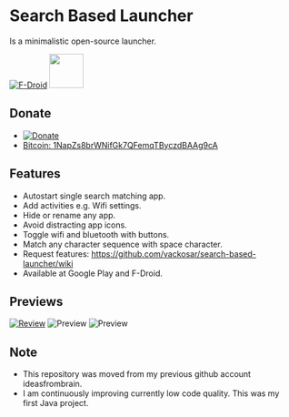 Search Based Launcher
======================

Is a minimalistic open-source launcher.

[![F-Droid](https://f-droid.org/wiki/images/0/06/F-Droid-button_get-it-on.png)](https://f-droid.org/repository/browse/?fdid=com.vackosar.searchbasedlauncher)
<a href="https://play.google.com/store/apps/details?id=com.vackosar.searchbasedlauncher"><img src="https://play.google.com/intl/en_us/badges/images/apps/en-play-badge.png" height="60"></a>

Donate
------

* [![Donate](https://img.shields.io/badge/Donate-PayPal-pink.svg)](https://www.paypal.me/vackosar)
* [Bitcoin: 1NapZs8brWNifGk7QFemqTByczdBAAg9cA](bitcoin://1NapZs8brWNifGk7QFemqTByczdBAAg9cA)

Features
---------

- Autostart single search matching app.
- Add activities e.g. Wifi settings.
- Hide or rename any app.
- Avoid distracting app icons.
- Toggle wifi and bluetooth with buttons.
- Match any character sequence with space character.
- Request features: https://github.com/vackosar/search-based-launcher/wiki
- Available at Google Play and F-Droid.

Previews
---------

[![Review](https://raw.githubusercontent.com/vackosar/search-based-launcher/master/store/screenshots/review.png)](https://www.youtube.com/watch?v=tCb0H-IyOac)
![Preview](https://raw.githubusercontent.com/vackosar/search-based-launcher/master/store/screenshots/searching.png)
![Preview](https://raw.githubusercontent.com/vackosar/search-based-launcher/master/store/screenshots/menu.png)


Note
-----

- This repository was moved from my previous github account ideasfrombrain.
- I am continuously improving currently low code quality. This was my first Java project.
